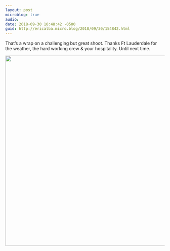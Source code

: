 ```yaml
---
layout: post
microblog: true
audio: 
date: 2018-09-30 10:48:42 -0500
guid: http://ericalba.micro.blog/2018/09/30/154842.html
---
```

That’s a wrap on a challenging but great shoot. Thanks Ft Lauderdale for the weather, the hard working crew & your hospitality. Until next time.

<img src="http://micro.ericalba.com/uploads/2018/bdc6e402b2.jpg" width="600" height="600" />
